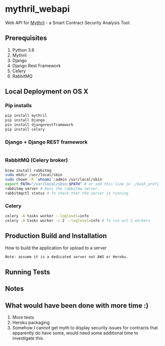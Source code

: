 # mythril_webapi
Web API for [Mythril](https://github.com/ConsenSys/mythril/) - a Smart Contract Security Analysis Tool.

## Prerequisites
1. Python 3.6
1. Mythril
1. Django
1. Django Rest Framework
1. Celery
1. RabbitMQ

## Local Deployment on OS X

### Pip installs
```bash
pip install mythril
pip install Django
pin install djangorestframework
pip install celery
```

### Django + Django REST framework
```bash
```


### RabbitMQ (Celery broker)
```bash
brew install rabbitmq
sudo mkdir /usr/local/sbin
sudo chown -R `whoami`:admin /usr/local/sbin
export PATH="/usr/local/sbin:$PATH" # or add this line in ./bash_profile and restart a shell
rabbitmq-server # Runs the rabbitmq server.
rabbitmqctl status # To check that the server is running
```

### Celery
```bash
celery -A tasks worker --loglevel=info
celery -A tasks worker -c 2 --loglevel=info # To run wit 2 workers
```

## Production Build and Installation
How to build the application for upload to a server
```bash
Note: assume it is a dedicated server not AWS or Heroku.
```

## Running Tests

## Notes


## What would have been done with more time :)
1. More tests
1. Heroku packaging
1. Somehow I cannot get myth to display security issues for contracts that apparently do have some, would need some additional time to investigate this.
